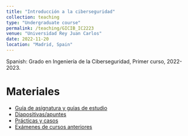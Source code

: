 ```yaml
---
title: "Introducción a la ciberseguridad"
collection: teaching
type: "Undergraduate course"
permalink: /teaching/GICIB_IC2223
venue: "Universidad Rey Juan Carlos"
date: 2022-11-20
location: "Madrid, Spain"
---
```


Spanish: Grado en Ingeniería de la Ciberseguridad, Primer curso, 2022-2023.

Materiales
======

- [Guía de asignatura y guías de estudio](https://hdl.handle.net/10115/20654)
- [Diapositivas/apuntes](https://hdl.handle.net/10115/20655)
- [Prácticas y casos](https://hdl.handle.net/10115/20656)
- [Exámenes de cursos anteriores](https://hdl.handle.net/10115/20657)
